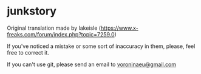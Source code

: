 # junkstory
Original translation made by  lakeisle (https://www.x-freaks.com/forum/index.php?topic=7259.0) 

If you've noticed a mistake or some sort of inaccuracy in them, please, feel free to correct it.

If you can't use git, please send an email to voroninaeu@gmail.com
